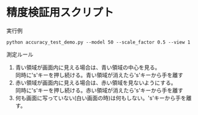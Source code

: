 # 精度検証用スクリプト
実行例  

`python accuracy_test_demo.py --model 50 --scale_factor 0.5 --view 1  `
  
測定ルール  
1. 青い領域が画面内に見える場合は、青い領域の中心を見る。  
同時に's'キーを押し続ける。青い領域が消えたら's'キーから手を離す  
2. 赤い領域が画面内に見える場合は、赤い領域を見ないようにする。  
同時に's'キーを押し続ける。赤い領域が消えたら's'キーから手を離す  
3. 何も画面に写っていない(白い画面の時)は何もしない。's'キーから手を離す。



